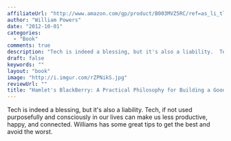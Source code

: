 ```yaml
---
affiliateUrl: "http://www.amazon.com/gp/product/B003MVZ5RC/ref=as_li_tl?ie=UTF8&camp=1789&creative=390957&creativeASIN=B003MVZ5RC&linkCode=as2&tag=jaktre-20&linkId=44YSPM4AUYMIJTJ7"
author: "William Powers"
date: "2012-10-01"
categories:
  - "Book"
comments: true
description: "Tech is indeed a blessing, but it's also a liability.  Tech, if not used purposefully and consciously in our lives can make us less productive, happy,"
draft: false
keywords: ""
layout: "book"
image: "http://i.imgur.com/rZPNikS.jpg"
reviewUrl: ""
title: "Hamlet's BlackBerry: A Practical Philosophy for Building a Good Life in the Digital Age"
---
```


Tech is indeed a blessing, but it's also a liability.  Tech, if not used purposefully and consciously in our lives can make us less productive, happy, and connected.  Williams has some great tips to get the best and avoid the worst.
